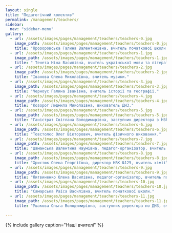 ```yaml
---
layout: single
title: "Педагогічний колектив"
permalink: /management/teachers/
sidebar:
  nav: "sidebar-menu"
gallery:
  - url: /assets/images/pages/management/teachers/teachers-0.jpg
    image_path: /assets/images/pages/management/teachers/teachers-0.jpg
    title: "Прозоровська Галина Валентинівна, вчитель початкової школи."
  - url: /assets/images/pages/management/teachers/teachers-1.jpg
    image_path: /assets/images/pages/management/teachers/teachers-1.jpg
    title: " Тенета Ніна Василівна, вчитель української мови та літератури."
  - url: /assets/images/pages/management/teachers/teachers-2.jpg
    image_path: /assets/images/pages/management/teachers/teachers-2.jpg
    title: "Іванова Олена Миколаївна, вчитель музики."
  - url: /assets/images/pages/management/teachers/teachers-3.jpg
    image_path: /assets/images/pages/management/teachers/teachers-3.jpg
    title: "Черноус Галина Іванівна, вчитель історії та географії."
  - url: /assets/images/pages/management/teachers/teachers-4.jpg
    image_path: /assets/images/pages/management/teachers/teachers-4.jpg
    title: "Козорог Людмила Миколаївна, вихователь ДНЗ."
  - url: /assets/images/pages/management/teachers/teachers-5.jpg
    image_path: /assets/images/pages/management/teachers/teachers-5.jpg
    title: "Ганістрат Світлана Володимирівна, заступник директора з НВР, вчитель англійської мови"
  - url: /assets/images/pages/management/teachers/teachers-6.jpg
    image_path: /assets/images/pages/management/teachers/teachers-6.jpg
    title: "Товстолєс Олег Вікторович, вчитель фізичного виховання."
  - url: /assets/images/pages/management/teachers/teachers-7.jpg
    image_path: /assets/images/pages/management/teachers/teachers-7.jpg
    title: "Шаманська Валентина Наумівна, педагог-організатор, вчитель математики."
  - url: /assets/images/pages/management/teachers/teachers-8.jpg
    image_path: /assets/images/pages/management/teachers/teachers-8.jpg
    title: "Христюк Олена Георгіївна, директор НВК №125, вчитель хімії"
  - url: /assets/images/pages/management/teachers/teachers-9.jpg
    image_path: /assets/images/pages/management/teachers/teachers-9.jpg
    title: "Литвиненко Олена Василівна, педагог-організатор, вчитель початкової школи."
  - url: /assets/images/pages/management/teachers/teachers-10.jpg
    image_path: /assets/images/pages/management/teachers/teachers-10.jpg
    title: "Самарська Раїса Василівна, вчитель початкової школи."
  - url: /assets/images/pages/management/teachers/teachers-11.jpg
    image_path: /assets/images/pages/management/teachers/teachers-11.jpg
    title: "Ушакова Ольга Володимирівна, заступник директора по ДНЗ, вчитель аочаткових класів."

---
```


{% include gallery caption="Наші вчителі" %}
